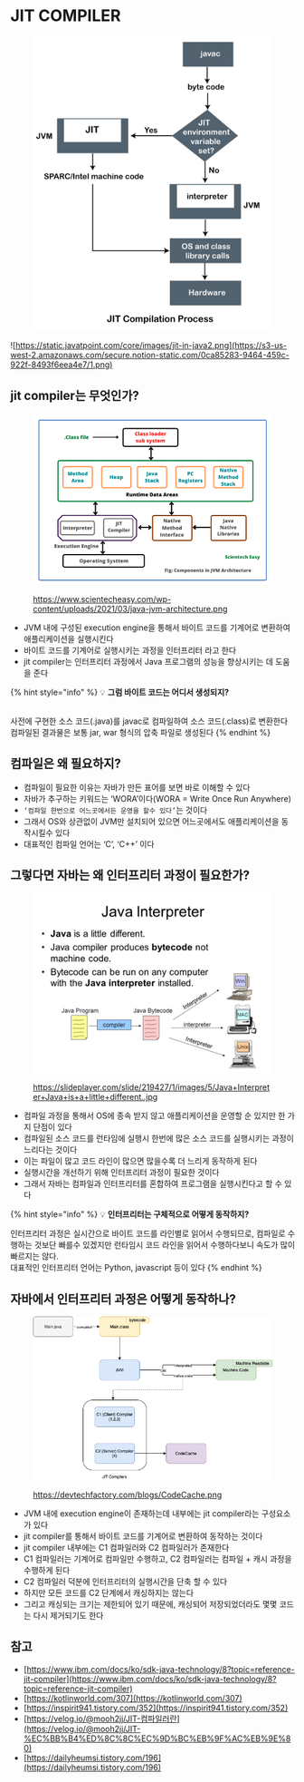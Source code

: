 # JIT COMPILER

<figure><img src="../../.gitbook/assets/1.png" alt=""><figcaption></figcaption></figure>

![https://static.javatpoint.com/core/images/jit-in-java2.png](https://s3-us-west-2.amazonaws.com/secure.notion-static.com/0ca85283-9464-459c-922f-8493f6eea4e7/1.png)





## jit compiler는 무엇인가?

<figure><img src="../../.gitbook/assets/2.png" alt=""><figcaption><p><a href="https://www.scientecheasy.com/wp-content/uploads/2021/03/java-jvm-architecture.png">https://www.scientecheasy.com/wp-content/uploads/2021/03/java-jvm-architecture.png</a></p></figcaption></figure>



* JVM 내에 구성된 execution engine을 통해서 바이트 코드를 기계어로 변환하여 애플리케이션을 실행시킨다
* 바이트 코드를 기계어로 실행시키는 과정을 인터프리터 라고 한다
* jit compiler는 인터프리터 과정에서 Java 프로그램의 성능을 향상시키는 데 도움을 준다



{% hint style="info" %}
💡 **그럼 바이트 코드는 어디서 생성되지?**

\
사전에 구현한 소스 코드(.java)를 javac로 컴파일하여 소스 코드(.class)로 변환한다 컴파일된 결과물은 보통 jar, war 형식의 압축 파일로 생성된다
{% endhint %}





## 컴파일은 왜 필요하지?



* 컴파일이 필요한 이유는 자바가 만든 표어를 보면 바로 이해할 수 있다
* 자바가 추구하는 키워드는 ‘WORA’이다(WORA = Write Once Run Anywhere)
* `‘컴파일 한번으로 어느곳에서든 운영을 할수 있다’`는 것이다
* 그래서 OS와 상관없이 JVM만 설치되어 있으면 어느곳에서도 애플리케이션을 동작시킬수 있다
* 대표적인 컴파일 언어는 ‘C’, ‘C++’ 이다





## 그렇다면 자바는 왜 인터프리터 과정이 필요한가?



<figure><img src="../../.gitbook/assets/3.jpg" alt=""><figcaption><p><a href="https://slideplayer.com/slide/219427/1/images/5/Java+Interpreter+Java+is+a+little+different..jpg">https://slideplayer.com/slide/219427/1/images/5/Java+Interpreter+Java+is+a+little+different..jpg</a></p></figcaption></figure>



* 컴파일 과정을 통해서 OS에 종속 받지 않고 애플리케이션을 운영할 순 있지만 한 가지 단점이 있다
* 컴파일된 소스 코드를 런타임에 실행시 한번에 많은 소스 코드를 실행시키는 과정이 느리다는 것이다
* 이는 파일이 많고 코드 라인이 많으면 많을수록 더 느리게 동작하게 된다
* 실행시간을 개선하기 위해 인터프리터 과정이 필요한 것이다
* 그래서 자바는 컴파일과 인터프리터를 혼합하여 프로그램을 실행시킨다고 할 수 있다



{% hint style="info" %}
💡 **인터프리터는 구체적으로 어떻게 동작하지?**

인터프리터 과정은 실시간으로 바이트 코드를 라인별로 읽어서 수행되므로, 컴파일로 수행하는 것보단 빠를수 있겠지만 런타임시 코드 라인을 읽어서 수행하다보니 속도가 많이 빠르지는 않다. \
대표적인 인터프리터 언어는 Python, javascript 등이 있다
{% endhint %}





## 자바에서 인터프리터 과정은 어떻게 동작하나?



<figure><img src="../../.gitbook/assets/4.png" alt=""><figcaption><p><a href="https://devtechfactory.com/blogs/CodeCache.png">https://devtechfactory.com/blogs/CodeCache.png</a></p></figcaption></figure>



* JVM 내에 execution engine이 존재하는데 내부에는 jit compiler라는 구성요소가 있다
* jit compiler를 통해서 바이트 코드를 기계어로 변환하여 동작하는 것이다
* jit compiler 내부에는 C1 컴파일러와 C2 컴파일러가 존재한다
* C1 컴파일러는 기계어로 컴파일만 수행하고, C2 컴파일러는 컴파일 + 캐시 과정을 수행하게 된다
* C2 컴파일러 덕분에 인터프리터의 실행시간을 단축 할 수 있다
* 하지만 모든 코드를 C2 단계에서 캐싱하지는 않는다
* 그리고 캐싱되는 크기는 제한되어 있기 때문에, 캐싱되어 저장되었더라도 몇몇 코드는 다시 제거되기도 한다





## 참고

* [https://www.ibm.com/docs/ko/sdk-java-technology/8?topic=reference-jit-compiler](https://www.ibm.com/docs/ko/sdk-java-technology/8?topic=reference-jit-compiler)
* [https://kotlinworld.com/307](https://kotlinworld.com/307)
* [https://inspirit941.tistory.com/352](https://inspirit941.tistory.com/352)
* [https://velog.io/@mooh2jj/JIT-컴파일러란](https://velog.io/@mooh2jj/JIT-%EC%BB%B4%ED%8C%8C%EC%9D%BC%EB%9F%AC%EB%9E%80)
* [https://dailyheumsi.tistory.com/196](https://dailyheumsi.tistory.com/196)

